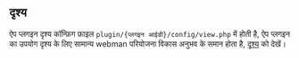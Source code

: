 ## दृश्य

ऐप प्लगइन दृश्य कॉन्फ़िग फ़ाइल `plugin/{प्लगइन आईडी}/config/view.php` में होती है,
ऐप प्लगइन का उपयोग दृश्य के लिए सामान्य webman परियोजना विकास अनुभव के समान होता है, [दृश्य](../view.md) को देखें।
